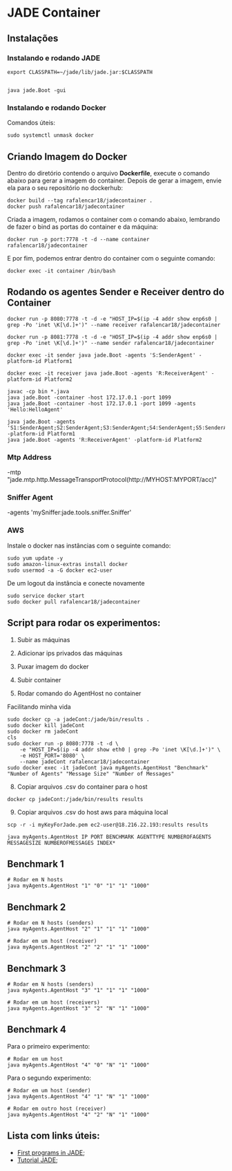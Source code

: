 #  JADE Container

## Instalações

### Instalando e rodando JADE


```
export CLASSPATH=~/jade/lib/jade.jar:$CLASSPATH


java jade.Boot -gui
```

### Instalando e rodando Docker


Comandos úteis:
```
sudo systemctl unmask docker
```

## Criando Imagem do Docker 

Dentro do diretório contendo o arquivo **Dockerfile**, execute o comando abaixo para gerar a imagem do container. Depois de gerar a imagem, envie ela para o seu repositório no dockerhub:
```
docker build --tag rafalencar18/jadecontainer .
docker push rafalencar18/jadecontainer
```
Criada a imagem, rodamos o container com o comando abaixo, lembrando de fazer o bind as portas do container e da máquina:
```
docker run -p port:7778 -t -d --name container rafalencar18/jadecontainer
```
E por fim, podemos entrar dentro do container com o seguinte comando:
```
docker exec -it container /bin/bash 
```


## Rodando os agentes Sender e Receiver dentro do Container

```
docker run -p 8080:7778 -t -d -e "HOST_IP=$(ip -4 addr show enp6s0 | grep -Po 'inet \K[\d.]+')" --name receiver rafalencar18/jadecontainer

docker run -p 8081:7778 -t -d -e "HOST_IP=$(ip -4 addr show enp6s0 | grep -Po 'inet \K[\d.]+')" --name sender rafalencar18/jadecontainer
```

```
docker exec -it sender java jade.Boot -agents 'S:SenderAgent' -platform-id Platform1

docker exec -it receiver java jade.Boot -agents 'R:ReceiverAgent' -platform-id Platform2
```

```
javac -cp bin *.java 
java jade.Boot -container -host 172.17.0.1 -port 1099
java jade.Boot -container -host 172.17.0.1 -port 1099 -agents 'Hello:HelloAgent'

java jade.Boot -agents 'S1:SenderAgent;S2:SenderAgent;S3:SenderAgent;S4:SenderAgent;S5:SenderAgent' -platform-id Platform1
java jade.Boot -agents 'R:ReceiverAgent' -platform-id Platform2

```

### Mtp Address
-mtp "jade.mtp.http.MessageTransportProtocol(http://MYHOST:MYPORT/acc)"

### Sniffer Agent 
-agents 'mySniffer:jade.tools.sniffer.Sniffer'

### AWS 

Instale o docker nas instâncias com o seguinte comando:
```
sudo yum update -y
sudo amazon-linux-extras install docker
sudo usermod -a -G docker ec2-user

```
De um logout da instância e conecte novamente

```
sudo service docker start
sudo docker pull rafalencar18/jadecontainer

```



## Script para rodar os experimentos:

1. Subir as máquinas

2. Adicionar ips privados das máquinas

3. Puxar imagem do docker

4. Subir container

5. Rodar comando do AgentHost no container


Facilitando minha vida
```
sudo docker cp -a jadeCont:/jade/bin/results .
sudo docker kill jadeCont 
sudo docker rm jadeCont
cls
sudo docker run -p 8080:7778 -t -d \
    -e "HOST_IP=$(ip -4 addr show eth0 | grep -Po 'inet \K[\d.]+')" \
    -e HOST_PORT='8080' \
    --name jadeCont rafalencar18/jadecontainer
sudo docker exec -it jadeCont java myAgents.AgentHost "Benchmark" "Number of Agents" "Message Size" "Number of Messages"

```

8. Copiar arquivos .csv do container para o host
```
docker cp jadeCont:/jade/bin/results results
```

9. Copiar arquivos .csv do host aws para máquina local
```
scp -r -i myKeyForJade.pem ec2-user@18.216.22.193:results results
```
```
java myAgents.AgentHost IP PORT BENCHMARK AGENTTYPE NUMBEROFAGENTS MESSAGESIZE NUMBEROFMESSAGES INDEX*
```
## Benchmark 1
```
# Rodar em N hosts 
java myAgents.AgentHost "1" "0" "1" "1" "1000" 
```
## Benchmark 2
```
# Rodar em N hosts (senders)
java myAgents.AgentHost "2" "1" "1" "1" "1000" 

# Rodar em um host (receiver)
java myAgents.AgentHost "2" "2" "1" "1" "1000" 
```
## Benchmark 3
```
# Rodar em N hosts (senders) 
java myAgents.AgentHost "3" "1" "1" "1" "1000"

# Rodar em um host (receivers)
java myAgents.AgentHost "3" "2" "N" "1" "1000" 
```
## Benchmark 4
Para o primeiro experimento:
```
# Rodar em um host 
java myAgents.AgentHost "4" "0" "N" "1" "1000"
```
Para o segundo experimento:
```
# Rodar em um host (sender)
java myAgents.AgentHost "4" "1" "N" "1" "1000" 

# Rodar em outro host (receiver)
java myAgents.AgentHost "4" "2" "N" "1" "1000" 
```

## Lista com links úteis:
- [First programs in JADE](https://www.iro.umontreal.ca/~vaucher/Agents/Jade/primer2.html);
- [Tutorial JADE](https://jade.tilab.com/doc/tutorials/JADEAdmin/JadePlatformTutorial.html);


